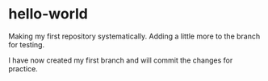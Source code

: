 # hello-world
Making my first repository systematically.
Adding a little more to the branch for testing.

I have now created my first branch and will commit the changes for practice.
